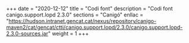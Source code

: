 +++
date        = "2020-12-12"
title       = "Codi font"
description = "Codi font canigo.support.lopd 2.3.0"
sections    = "Canigó"
enllac		= "https://hudson.intranet.gencat.cat/nexus/repository/canigo-maven2/cat/gencat/ctti/canigo.support.lopd/2.3.0/canigo.support.lopd-2.3.0-sources.jar"
weight		= 1
+++
